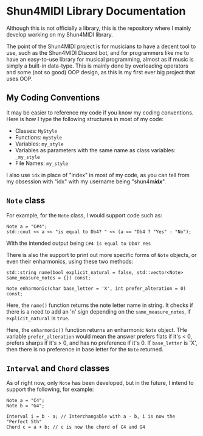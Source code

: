 # Shun4MIDI Library Documentation
Although this is not officially a library, this is the repository where I mainly develop working on my Shun4MIDI library.

The point of the Shun4MIDI project is for musicians to have a decent tool to use, such as the Shun4MIDI Discord bot, and for programmers like me to have an easy-to-use library for musical programming, almost as if music is simply a built-in data-type. This is mainly done by overloading operators and some (not so good) OOP design, as this is my first ever big project that uses OOP.

## My Coding Conventions
It may be easier to reference my code if you know my coding conventions. Here is how I type the following structures in most of my code:
 - Classes: `MyStyle`
 - Functions: `myStyle`
 - Variables: `my_style`
 - Variables as parameters with the same name as class variables: `_my_style`
 - File Names: `my_style`

I also use `idx` in place of "index" in most of my code, as you can tell from my obsession with "idx" with my username being "shun4m***idx***".

## `Note` class
For example, for the `Note` class, I would support code such as:
```
Note a = "C#4";
std::cout << a << "is equal to Db4? " << (a == "Db4 ? "Yes" : "No");
```
With the intended output being `C#4 is equal to Db4? Yes`

There is also the support to print out more specific forms of `Note` objects, or even their enharmonics, using these two methods:
```
std::string name(bool explicit_natural = false, std::vector<Note> same_measure_notes = {}) const;
    
Note enharmonic(char base_letter = 'X', int prefer_alteration = 0) const;
```
Here, the `name()` function returns the note letter name in string. It checks if there is a need to add an 'n' sign depending on the `same_measure_notes`, if `explicit_natural` is `true`.

Here, the `enharmonic()` function returns an enharmonic `Note` object. THe variable `prefer_alteration` would mean the answer prefers flats if it's < 0, prefers sharps if it's > 0, and has no preference if it's 0. If `base_letter` is 'X', then there is no preference in base letter for the `Note` returned.

## `Interval` and `Chord` classes
As of right now, only `Note` has been developed, but in the future, I intend to support the following, for example:
```
Note a = "C4";
Note b = "G4";

Interval i = b - a; // Interchangable with a - b, i is now the "Perfect 5th"
Chord c = a + b; // c is now the chord of C4 and G4
```